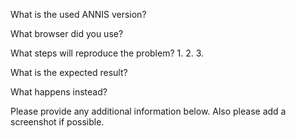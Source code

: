 What is the used ANNIS version?

What browser did you use?

What steps will reproduce the problem?
1.
2.
3.

What is the expected result?


What happens instead?


Please provide any additional information below. Also please add a screenshot if possible.

